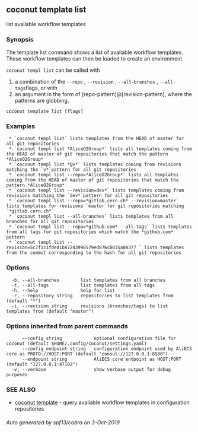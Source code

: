 ## coconut template list

list available workflow templates

### Synopsis

The template list command shows a list of available workflow templates.
These workflow templates can then be loaded to create an environment.

`coconut templ list` can be called with 
1) a combination of the `--repo` , `--revision` , `--all-branches` , `--all-tags`flags, or with
2) an argument in the form of [repo-pattern]@[revision-pattern], where the patterns are globbing.

```
coconut template list [flags]
```

### Examples

```
 * `coconut templ list` lists templates from the HEAD of master for all git repositories
 * `coconut templ list *AliceO2Group*` lists all templates coming from the HEAD of master of git repositories that match the pattern *AliceO2Group*
 * `coconut templ list *@v*` lists templates coming from revisions matching the `v*`pattern for all git repositories
 * `coconut templ list --repo=*AliceO2Group*` lists all templates coming from the HEAD of master of git repositories that match the pattern *AliceO2Group*
 * `coconut templ list --revision=dev*` lists templates coming from revisions matching the `dev*`pattern for all git repositories
 * `coconut templ list --repo=*gitlab.cern.ch* --revision=master` lists templates for revisions `master`for git repositories matching `*gitlab.cern.ch*`
 * `coconut templ list --all-branches` lists templates from all branches for all git repositories
 * `coconut templ list --repo=*github.com* --all-tags` lists templates from all tags for git repositories which match the *github.com* pattern
 * `coconut templ list --revision=5c7f1c1fded1b87243998579ed876c8035a08377 ` lists templates from the commit corresponding to the hash for all git repositories
```

### Options

```
  -b, --all-branches        list templates from all branches
  -t, --all-tags            list templates from all tags
  -h, --help                help for list
  -r, --repository string   repositories to list templates from (default "*")
  -i, --revision string     revisions (branches/tags) to list templates from (default "master")
```

### Options inherited from parent commands

```
      --config string            optional configuration file for coconut (default $HOME/.config/coconut/settings.yaml)
      --config_endpoint string   configuration endpoint used by AliECS core as PROTO://HOST:PORT (default "consul://127.0.0.1:8500")
      --endpoint string          AliECS core endpoint as HOST:PORT (default "127.0.0.1:47102")
  -v, --verbose                  show verbose output for debug purposes
```

### SEE ALSO

* [coconut template](coconut_template.md)	 - query available workflow templates in configuration repositories

###### Auto generated by spf13/cobra on 3-Oct-2019
